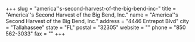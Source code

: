 +++
slug = "america''s-second-harvest-of-the-big-bend-inc-"
title = "America''s Second Harvest of the Big Bend, Inc."
name = "America''s Second Harvest of the Big Bend, Inc."
address = "4446 Entrepot Blvd"
city = "Tallahassee"
state = "FL"
postal = "32305"
website = ""
phone = "850 562-3033"
fax = ""
+++
